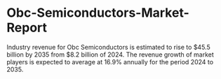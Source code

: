 # Obc-Semiconductors-Market-Report
Industry revenue for Obc Semiconductors is estimated to rise to $45.5 billion by 2035 from $8.2 billion of 2024. The revenue growth of market players is expected to average at 16.9% annually for the period 2024 to 2035.
